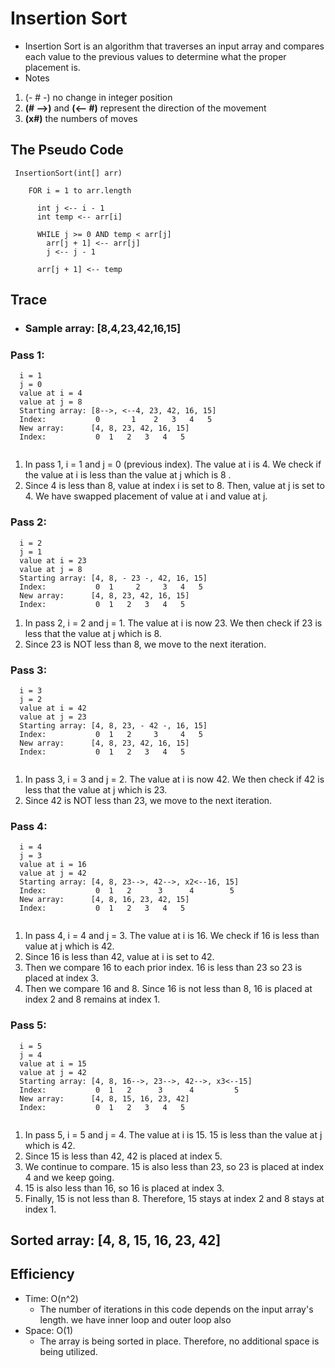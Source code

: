 # Insertion Sort
- Insertion Sort is an algorithm that traverses an input array and compares each value to the previous values to determine what the proper placement is. 
- Notes 
1. (- # -) no change in integer position
2. **(# -->)** and **(<-- #)** represent the direction of the movement
3. **(x#)** the numbers of moves

## The Pseudo Code
```
 InsertionSort(int[] arr)
    
    FOR i = 1 to arr.length

      int j <-- i - 1
      int temp <-- arr[i]
      
      WHILE j >= 0 AND temp < arr[j]
        arr[j + 1] <-- arr[j]
        j <-- j - 1
        
      arr[j + 1] <-- temp
```
## Trace 

- ### Sample array: [8,4,23,42,16,15]

### Pass 1:
```
  i = 1
  j = 0
  value at i = 4
  value at j = 8
  Starting array: [8-->, <--4, 23, 42, 16, 15]
  Index:           0       1    2   3   4   5
  New array:      [4, 8, 23, 42, 16, 15]
  Index:           0  1   2   3   4   5
  
```
1. In pass 1, i = 1 and j = 0 (previous index). The value at i is 4. We check if the value at i is less than the value at j which is 8 .
2. Since 4 is less than 8, value at index i is set to 8. Then, value at j is set to 4. We have swapped placement of value at i and value at j. 

### Pass 2:
```
  i = 2
  j = 1
  value at i = 23
  value at j = 8
  Starting array: [4, 8, - 23 -, 42, 16, 15]
  Index:           0  1     2     3   4   5
  New array:      [4, 8, 23, 42, 16, 15]
  Index:           0  1   2   3   4   5
```
1. In pass 2, i = 2 and j = 1. The value at i is now 23. We then check if 23 is less that the value at j which is 8. 
2. Since 23 is NOT less than 8, we move to the next iteration. 

### Pass 3: 
```
  i = 3
  j = 2
  value at i = 42
  value at j = 23
  Starting array: [4, 8, 23, - 42 -, 16, 15]
  Index:           0  1   2     3     4   5
  New array:      [4, 8, 23, 42, 16, 15]
  Index:           0  1   2   3   4   5
  
```
1. In pass 3, i = 3 and j = 2. The value at i is now 42. We then check if 42 is less that the value at j which is 23. 
2. Since 42 is NOT less than 23, we move to the next iteration.

### Pass 4:
```
  i = 4
  j = 3
  value at i = 16
  value at j = 42
  Starting array: [4, 8, 23-->, 42-->, x2<--16, 15]
  Index:           0  1   2      3      4        5
  New array:      [4, 8, 16, 23, 42, 15]
  Index:           0  1   2   3   4   5
  
```
1. In pass 4, i = 4 and j = 3. The value at i is 16. We check if 16 is less than value at j which is 42. 
2. Since 16 is less than 42, value at i is set to 42. 
3. Then we compare 16 to each prior index. 16 is less than 23 so 23 is placed at index 3. 
4. Then we compare 16 and 8. Since 16 is not less than 8, 16 is placed at index 2 and 8 remains at index 1.

### Pass 5:
```
  i = 5
  j = 4
  value at i = 15
  value at j = 42
  Starting array: [4, 8, 16-->, 23-->, 42-->, x3<--15]
  Index:           0  1   2      3      4         5
  New array:      [4, 8, 15, 16, 23, 42]
  Index:           0  1   2   3   4   5
  
```
1. In pass 5, i = 5 and j = 4. The value at i is 15. 15 is less than the value at j which is 42. 
2. Since 15 is less than 42, 42 is placed at index 5. 
3. We continue to compare. 15 is also less than 23, so 23 is placed at index 4 and we keep going. 
4. 15 is also less than 16, so 16 is placed at index 3. 
5. Finally, 15 is not less than 8. Therefore, 15 stays at index 2 and 8 stays at index 1. 

## Sorted array: [4, 8, 15, 16, 23, 42]

## Efficiency

- Time: O(n^2)
    - The number of iterations in this code depends on the input array's length. we have inner loop and outer loop also
- Space: O(1)
    - The array is being sorted in place. Therefore, no additional space is being utilized. 